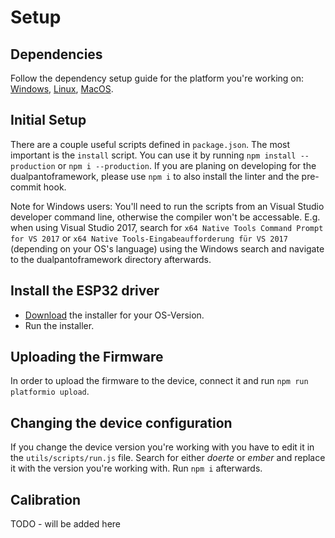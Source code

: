 # Setup

## Dependencies

Follow the dependency setup guide for the platform you're working on: [Windows](windows.md), [Linux](linux.md), [MacOS](macos.md).

## Initial Setup

There are a couple useful scripts defined in `package.json`. The most important is the `install` script. You can use it by running `npm install --production` or `npm i --production`. If you are planing on developing for the dualpantoframework, please use `npm i` to also install the linter and the pre-commit hook.

Note for Windows users: You'll need to run the scripts from an Visual Studio developer command line, otherwise the compiler won't be accessable. E.g. when using Visual Studio 2017, search for `x64 Native Tools Command Prompt for VS 2017` or `x64 Native Tools-Eingabeaufforderung für VS 2017` (depending on your OS's language) using the Windows search and navigate to the dualpantoframework directory afterwards.

## Install the ESP32 driver

- [Download](https://www.silabs.com/products/development-tools/software/usb-to-uart-bridge-vcp-drivers) the installer for your OS-Version.
- Run the installer.

## Uploading the Firmware

In order to upload the firmware to the device, connect it and run `npm run platformio upload`.

## Changing the device configuration 

If you change the device version you're working with you have to edit it in the `utils/scripts/run.js` file. Search for either *doerte* or *ember* and replace it with the version you're working with. Run `npm i` afterwards.

## Calibration

TODO - will be added here
